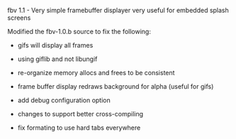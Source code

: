 fbv 1.1 - Very simple framebuffer displayer very useful for embedded splash screens

Modified the fbv-1.0.b source to fix the following:

 - gifs will display all frames

 - using giflib and not libungif

 - re-organize memory allocs and frees to be consistent

 - frame buffer display redraws background for alpha (useful for gifs)

 - add debug configuration option

 - changes to support better cross-compiling

 - fix formating to use hard tabs everywhere
